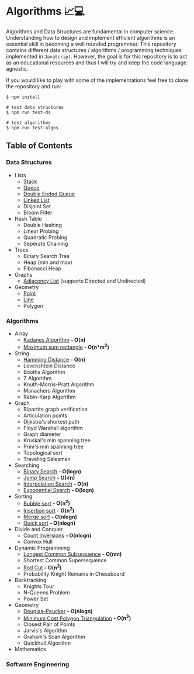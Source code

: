 # Algorithms 📈💻
Algorithms and Data Structures are fundamental in computer science. Understanding how to design and implement efficient algorithms is an essential skill in becoming a well rounded programmer. This repository contains different data structures / algorithms / programming techniques implemented in `JavaScript`. However, the goal is for this repository is to act as an educational resources and thus I will try and keep the code language agnostic.

If you would like to play with some of the implementations feel free to clone the repository and run: 
```
$ npm install
``` 
```
# test data structures
$ npm run test-ds 

# test algorithms
$ npm run test-algos
``` 

## Table of Contents

### Data Structures
  - Lists 
    - [Stack](/data-structures/stack.js)
    - [Queue](/data-structures/queue.js)
    - [Double Ended Queue](/data-structures/double-ended-queue.js)
    - [Linked List](/data-structures/linked-list.js)
    - Disjoint Set
    - Bloom Filter
  - Hash Table
    - Double Hashing
    - Linear Probing
    - Quadratic Probing
    - Seperate Chaining
  - Trees
    - Binary Search Tree
    - Heap (min and max)
    - Fibonacci Heap
  - Graphs
    - [Adjacency List](/data-structures/adjacency-list.js) (supports Directed and Undirected)
  - Geometry
    - [Point](/data-structures/point.js)
    - [Line](/data-structures/line.js)
    - Polygon

### Algorithms  
  - Array 
    - [Kadanes Algorithm](/algorithms/array/kadanes.js) **- O(n)**
    - [Maximum sum rectangle](/algorithms/array/maximum-sum-rectangle.js) **- O(n*m<sup>2</sup>)**
  - String
    - [Hamming Distance](/algorithms/srting/hamming-distance.js) **- O(n)**
    - Levenshtein Distance
    - Booths Algorithm
    - Z Algorithm 
    - Knuth-Morris-Pratt Algorithm
    - Manachers Algorithm
    - Rabin-Karp Algorithm
  - Graph
    - Bipartite graph verification
    - Articulation points
    - Dijkstra's shortest path
    - Floyd Warshall algorithm
    - Graph diameter
    - Kruskal's min spanning tree
    - Prim's min spanning tree
    - Topological sort
    - Traveling Salesman
  - Searching
    - [Binary Search](/algorithms/searching/binary-search.js) **- O(logn)**
    - [Jump Search](/algorithms/searching/jump-search.js) **- O(√n)**
    - [Interpolation Search](/algorithms/searching/interpolation-search.js) **- O(n)**
    - [Exponential Search](/algorithms/searching/exponential-search.js) **- O(logn)**
  - Sorting
    - [Bubble sort](/algorithms/sorting/bubble.js) **- O(n<sup>2</sup>)**
    - [Insertion sort](/algorithms/sorting/insertion.js) **- O(n<sup>2</sup>)**
    - [Merge sort](/algorithms/sorting/merge.js) **- O(nlogn)**
    - [Quick sort](/algorithms/sorting/quick.js) **- O(nlogn)**
  - Divide and Conquer
    - [Count Inversions](/algorithms/divide-and-conquer/count-inversions.js) **- O(nlogn)**
    - Convex Hull
  - Dynamic Programming
    - [Longest Common Subsequence](/algorithms/dynamic-programming/longest-common-subsequence.js) **- O(nm)**
    - Shortest Common Supersequence
    - [Rod Cut](/algorithms/dynamic-programming/rod-cut.js) **- O(n<sup>2</sup>)**
    - Probability Knight Remains in Chessboard
  - Backtracking
    - Knights Tour
    - N-Queens Problem
    - Power Set
  - Geometry
    - [Douglas–Peucker](/algorithms/geometry/douglas-peucker.js) **- O(nlogn)**
    - [Minimum Cost Polygon Triangulation](/algorithms/geometry/minimum-triangulation.js) **- O(n<sup>3</sup>)**
    - Closest Pair of Points
    - Jarvis's Algorithm
    - Graham's Scan Algorithm
    - Quickhull Algorithm
  - Mathematics

### Software Engineering 
